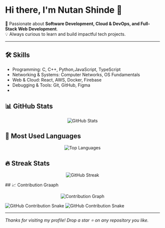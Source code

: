 # Hi there, I'm Nutan Shinde 👋  

🚀 Passionate about **Software Development, Cloud & DevOps, and Full-Stack Web Development**.  
💡 Always curious to learn and build impactful tech projects.  

---

## 🛠️ Skills
- Programming: C, C++, Python,JavaScript, TypeScript 
- Networking & Systems: Computer Networks, OS Fundamentals 
- Web & Cloud: React, AWS, Docker, Firebase 
- Debugging & Tools: Git, GitHub, Figma
- 
## 📊 GitHub Stats
<p align="center">
  <img src="https://github-readme-stats.vercel.app/api?username=nutanshinde1&show_icons=true&theme=tokyonight&hide_border=true" alt="GitHub Stats" />
</p>

## 📌 Most Used Languages
<p align="center">
  <img src="https://github-readme-stats.vercel.app/api/top-langs/?username=nutanshinde1&layout=compact&theme=tokyonight&hide_border=true" alt="Top Languages" />
</p>

## 🔥 Streak Stats
<p align="center">
  <img src="https://github-readme-streak-stats.herokuapp.com?user=nutanshinde1&theme=tokyonight&hide_border=true" alt="GitHub Streak" />
</p>
## 📈 Contribution Graaph

<p align="center">
  <img src="https://github-readme-activity-graph.vercel.app/graph?username=nutanshinde1&theme=react-dark&hide_border=true&area=true" alt="Contribution Graph" />
</p>

![GitHub Contribution Snake](https://raw.githubusercontent.com/nutanshinde1/nutanshinde1/output/github-contribution-grid-snake-dark.svg#gh-dark-mode-only)
![GitHub Contribution Snake](https://raw.githubusercontent.com/nutanshinde1/nutanshinde1/output/github-contribution-grid-snake.svg#gh-light-mode-only)


---


_Thanks for visiting my profile! Drop a star ⭐ on any repository you like._
